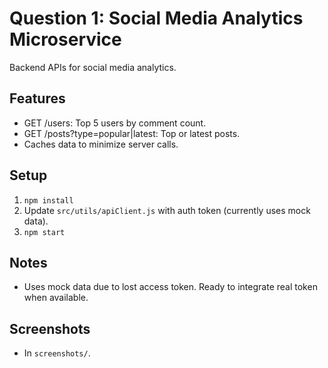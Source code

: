 # Question 1: Social Media Analytics Microservice

Backend APIs for social media analytics.

## Features
- GET /users: Top 5 users by comment count.
- GET /posts?type=popular|latest: Top or latest posts.
- Caches data to minimize server calls.

## Setup
1. `npm install`
2. Update `src/utils/apiClient.js` with auth token (currently uses mock data).
3. `npm start`

## Notes
- Uses mock data due to lost access token. Ready to integrate real token when available.

## Screenshots
- In `screenshots/`.